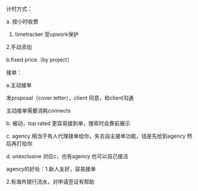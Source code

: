 计时方式：

a. 按小时收费

1. timetracker 受upwork保护

2.手动添加

b.fixed price（by project）

接单：

a.主动接单

发proposal（cover letter），client 同意，和client沟通

主动接单需要消耗connects

b. 被动，top rated 更容易接到单，搜索时会靠前展示

c. agency 相当于有人代理接单给你，失去自主接单功能，钱是先给到agency 然后再打给你

d. unexclusive 对应c，也有agency 也可以自己接活

  

agency的好处：1.新人友好，容易接单

2.有海外银行流水，对申请签证有帮助